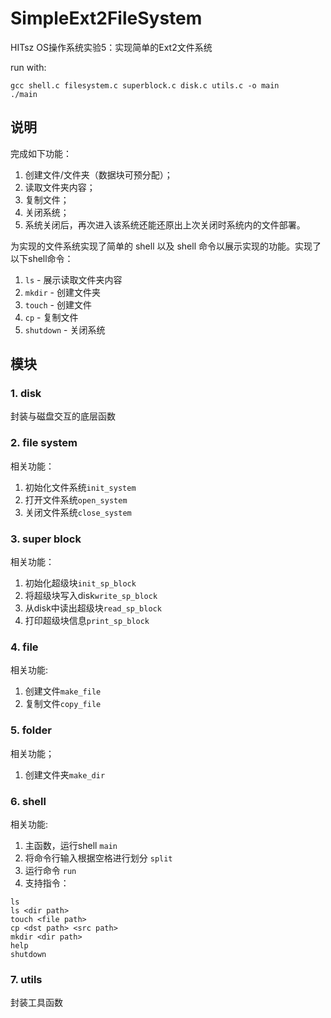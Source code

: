 # SimpleExt2FileSystem
HITsz OS操作系统实验5：实现简单的Ext2文件系统

run with:
```shell
gcc shell.c filesystem.c superblock.c disk.c utils.c -o main
./main
```

## 说明
完成如下功能：

1. 创建文件/文件夹（数据块可预分配）；
2. 读取文件夹内容；
3. 复制文件；
4. 关闭系统；
5. 系统关闭后，再次进入该系统还能还原出上次关闭时系统内的文件部署。

为实现的文件系统实现了简单的 shell 以及 shell 命令以展示实现的功能。实现了以下shell命令：
1. `ls` - 展示读取文件夹内容
2. `mkdir` - 创建文件夹
3. `touch` - 创建文件
4. `cp` - 复制文件
5. `shutdown` - 关闭系统

## 模块
### 1. disk
封装与磁盘交互的底层函数

### 2. file system
相关功能：
1. 初始化文件系统`init_system`
2. 打开文件系统`open_system`
3. 关闭文件系统`close_system`

### 3. super block
相关功能：
1. 初始化超级块`init_sp_block`
2. 将超级块写入disk`write_sp_block`
3. 从disk中读出超级块`read_sp_block`
4. 打印超级块信息`print_sp_block`

### 4. file
相关功能:
1. 创建文件`make_file`
2. 复制文件`copy_file`
### 5. folder
相关功能；
1. 创建文件夹`make_dir`

### 6. shell
相关功能:
1. 主函数，运行shell `main`
2. 将命令行输入根据空格进行划分 `split`
3. 运行命令 `run`
4. 支持指令：
```
ls
ls <dir path>
touch <file path>
cp <dst path> <src path>
mkdir <dir path>
help
shutdown
```

### 7. utils
封装工具函数